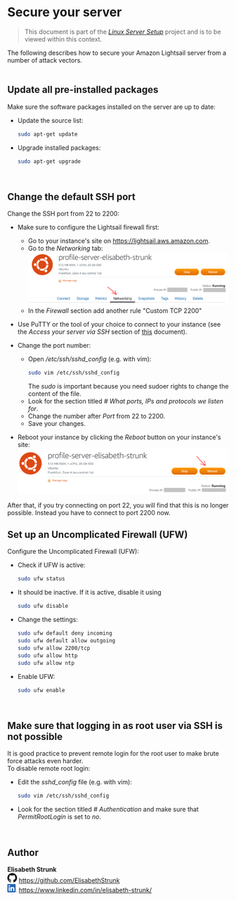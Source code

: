 # Secure your server

> This document is part of the [*Linux Server Setup*](README.md) project and is to be viewed within this context.

The following describes how to secure your Amazon Lightsail server from a number of attack vectors.<br>
<br>

## Update all pre-installed packages
Make sure the software packages installed on the server are up to date:

* Update the source list:
    ```bash
    sudo apt-get update
    ```
* Upgrade installed packages:
    ```bash
    sudo apt-get upgrade
    ```

<br>

## Change the default SSH port
Change the SSH port from 22 to 2200:

* Make sure to configure the Lightsail firewall first:

    * Go to your instance's site on https://lightsail.aws.amazon.com.
    * Go to the *Networking* tab:<br>
    <kbd><img src="readme_images/instance-site-networking.PNG" width=550></kbd>
    * In the *Firewall* section add another rule "Custom TCP 2200"

* Use PuTTY or the tool of your choice to connect to your instance (see the *Access your server via SSH* section of [this](get_your_server.md) document).
* Change the port number:

    * Open */etc/ssh/sshd_config* (e.g. with vim):
        ```bash
        sudo vim /etc/ssh/sshd_config
        ```
        The *sudo* is important because you need sudoer rights to change the content of the file.
    * Look for the section titled *# What ports, IPs and protocols we listen for*.
    * Change the number after *Port* from 22 to 2200.
    * Save your changes.

* Reboot your instance by clicking the *Reboot* button on your instance's site:<br>
<kbd><img src="readme_images/reboot-instance.PNG" width=550></kbd> 

After that, if you try connecting on port 22, you will find that this is no longer possible. Instead you have to connect to port 2200 now.
<br>

## Set up an Uncomplicated Firewall (UFW)
Configure the Uncomplicated Firewall (UFW):

* Check if UFW is active:
    ```bash
    sudo ufw status
    ```
* It should be inactive. If it is active, disable it using
    ```bash
    sudo ufw disable
    ```
* Change the settings:
    ```bash
    sudo ufw default deny incoming
    sudo ufw default allow outgoing
    sudo ufw allow 2200/tcp
    sudo ufw allow http
    sudo ufw allow ntp
    ```
* Enable UFW:
    ```bash
    sudo ufw enable
    ```

<br>

## Make sure that logging in as root user via SSH is not possible
It is good practice to prevent remote login for the root user to make brute force attacks even harder.<br>
To disable remote root login:

* Edit the *sshd_config* file (e.g. with vim):
    ```bash
    sudo vim /etc/ssh/sshd_config
    ```
* Look for the section titled *# Authentication* and make sure that *PermitRootLogin* is set to *no*.

<br>

## Author

**Elisabeth Strunk**<br>
<img src="readme_images/GitHub-Mark-32px.png" width=22> https://github.com/ElisabethStrunk<br>
<img src="readme_images/LI-In-Bug.png" width=22> https://www.linkedin.com/in/elisabeth-strunk/<br>